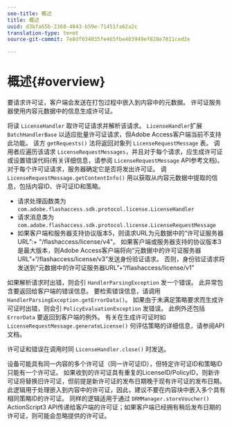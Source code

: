 ```yaml
---
seo-title: 概述
title: 概述
uuid: d3bfa65b-2360-4843-b59e-71451fa62a2c
translation-type: tm+mt
source-git-commit: 7e8df034035fe465fbe403949ef828e7811ced2e

---
```



# 概述{#overview}

要请求许可证，客户端会发送在打包过程中嵌入到内容中的元数据。 许可证服务器使用内容元数据中的信息生成许可证。

将读 `LicenseHandler` 取许可证请求并解析该请求。 `LicenseHandler`扩展 `BatchHandlerBase` 以适应批量许可证请求，但Adobe Access客户端当前不支持此功能。 该方 `getRequests()` 法将返回对象列 `LicenseRequestMessage` 表。 调用者应遍历该请求 `LicenseRequestMessages`，并且对于每个请求，应生成许可证或设置错误代码(有关详细信息，请参阅 `LicenseRequestMessage` API参考文档)。 对于每个许可证请求，服务器确定它是否将发出许可证。 调 `LicenseRequestMessage.getContentInfo()` 用以获取从内容元数据中提取的信息，包括内容ID、许可证ID和策略。

* 请求处理函数类为 `com.adobe.flashaccess.sdk.protocol.license.LicenseHandler`
* 请求消息类为 `com.adobe.flashaccess.sdk.protocol.license.LicenseRequestMessage`
* 如果客户端和服务器支持协议版本5，则请求URL为元数据中的“许可证服务器URL”:+ &quot;/flashaccess/license/v4&quot;。 如果客户端或服务器支持的协议版本3是最大版本，则Adobe Access客户端将向“元数据中的许可证服务器URL”+“/flashaccess/license/v3”发送身份验证请求。 否则，身份验证请求将发送到“元数据中的许可证服务器URL”+“/flashaccess/license/v1”

如果解析请求时出错，则会引 `HandlerParsingException` 发一个错误。 此异常包含要返回给客户端的错误信息。 要检索错误信息，请调用 `HandlerParsingException.getErrorData()`。 如果由于未满足策略要求而生成许可证时出错，则会引 `PolicyEvaluationException` 发错误。 此例外还包括 `ErrorData` 要返回到客户端的例外。 有关在生成许可证时如 `LicenseRequestMessage.generateLicense()` 何评估策略的详细信息，请参阅API文档。

许可证和错误在调用时同 `LicenseHandler.close()` 时发送。

设备可能具有同一内容的多个许可证（同一许可证ID），但特定许可证ID和策略ID只能有一个许可证。 如果收到的许可证具有重复的LicenseID/PolicyID，则新许可证将替换旧许可证，但前提是新许可证的发布日期晚于现有许可证的发布日期。 此逻辑用于处理嵌入到内容中的许可证，因此，建议不要在内容块中嵌入多个具有相同策略ID的许可证。 同样的逻辑适用于通过 `DRMManager.storeVoucher()` ActionScript3 API传递给客户端的许可证；如果客户端已经拥有稍后发布日期的许可证，则可能会忽略提供的许可证。
